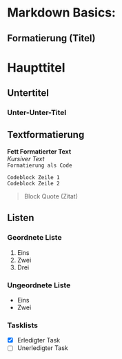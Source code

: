 # Markdown Basics:

## Formatierung (Titel)
# Haupttitel
## Untertitel
### Unter-Unter-Titel

## Textformatierung

**Fett Formatierter Text**<br>
*Kursiver Text*<br>
`Formatierung als Code`

```
Codeblock Zeile 1
Codeblock Zeile 2
```

> Block Quote (Zitat)

## Listen
### Geordnete Liste
1. Eins
2. Zwei
3. Drei

### Ungeordnete Liste
- Eins
- Zwei

### Tasklists
- [x] Erledigter Task
- [ ] Unerledigter Task
